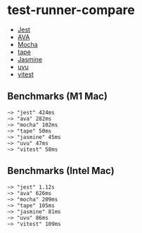 # test-runner-compare

- [Jest](https://github.com/facebook/jest)
- [AVA](https://github.com/avajs/ava)
- [Mocha](https://github.com/mochajs/mocha)
- [tape](https://github.com/substack/tape)
- [Jasmine](https://github.com/jasmine/jasmine)
- [uvu](https://github.com/lukeed/uvu)
- [vitest](https://github.com/vitest-dev/vitest)

## Benchmarks (M1 Mac)
```
~> "jest" 424ms
~> "ava" 282ms
~> "mocha" 102ms
~> "tape" 50ms
~> "jasmine" 45ms
~> "uvu" 47ms
~> "vitest" 58ms
```

## Benchmarks (Intel Mac)
```
~> "jest" 1.12s
~> "ava" 626ms
~> "mocha" 209ms
~> "tape" 105ms
~> "jasmine" 81ms
~> "uvu" 86ms
~> "vitest" 109ms
```